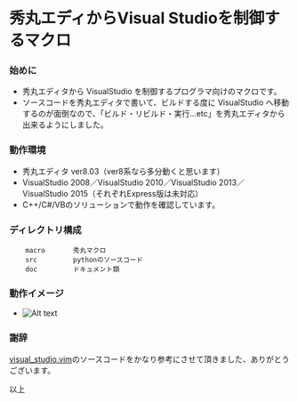 秀丸エディからVisual Studioを制御するマクロ
========

### 始めに
- 秀丸エディタから VisualStudio を制御するプログラマ向けのマクロです。
- ソースコードを秀丸エディタで書いて、ビルドする度に VisualStudio へ移動するのが面倒なので、「ビルド・リビルド・実行...etc」を秀丸エディタから出来るようにしました。

### 動作環境
- 秀丸エディタ ver8.03（ver8系なら多分動くと思います）
- VisualStudio 2008／VisualStudio 2010／VisualStudio 2013／VisualStudio 2015（それぞれExpress版は未対応）
- C++/C#/VBのソリューションで動作を確認しています。

### ディレクトリ構成
		macro       秀丸マクロ
		src         pythonのソースコード
		doc         ドキュメント類

### 動作イメージ
- ![Alt text](http://cdn-ak.f.st-hatena.com/images/fotolife/o/ohtorii/20110402/20110402135007.png)

### 謝辞
[visual_studio.vim](https://www.vim.org/scripts/script.php?script_id=864)のソースコードをかなり参考にさせて頂きました、ありがとうございます。

以上
